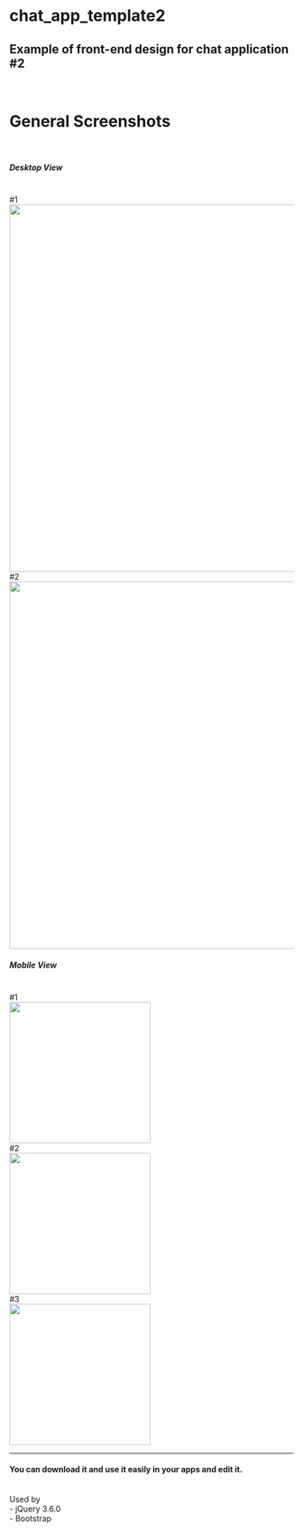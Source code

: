 # chat_app_template2
<h2>Example of front-end design for chat application #2</h2><br>

<h1>General Screenshots</h1><br>

<h5>Desktop View</h5><br>
#1<br>
<img src="https://user-images.githubusercontent.com/81925511/168598113-8b940bf8-f59b-42bb-abfd-7b211b0c7f0d.PNG" width="650" /><br>
#2<br>
<img src="https://user-images.githubusercontent.com/81925511/168598331-60c41062-30b2-4868-9fd0-559414e97199.PNG" width="650" /><br>

<h5>Mobile View</h5><br>
#1<br>
<img src="https://user-images.githubusercontent.com/81925511/168598534-d8bc4a3c-c37b-4b96-84de-909a9993978d.PNG" width="250" /><br>
#2<br>
<img src="https://user-images.githubusercontent.com/81925511/168598631-4db09721-54c6-43fd-b88a-922695db1e67.PNG" width="250" /><br>
#3<br>
<img src="https://user-images.githubusercontent.com/81925511/168598730-a39f69fc-0539-4df9-a949-016ac123467f.PNG" width="250" /><br>
<hr>
<h4>You can download it and use it easily in your apps and edit it.</h4><br>
Used by<br>
- jQuery 3.6.0<br>
- Bootstrap<br>
